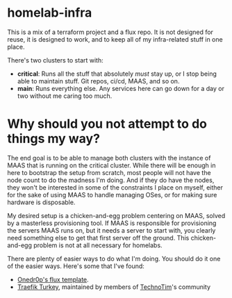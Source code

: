# homelab-infra
This is a mix of a terraform project and a flux repo. It is not designed for reuse, it is designed to work, and to keep all of my infra-related stuff in one place.

There's two clusters to start with: 

- **critical**: Runs all the stuff that absolutely _must_ stay up, or I stop being able to maintain stuff. Git repos, ci/cd, MAAS, and so on.
- **main**: Runs everything else. Any services here can go down for a day or two without me caring too much.

# Why should you not attempt to do things my way?

The end goal is to be able to manage both clusters with the instance of MAAS that is running on the critical cluster. While there will be enough in here to bootstrap the setup from scratch, most people will not have the node count to do the madness I'm doing. And if they do have the nodes, they won't be interested in some of the constraints I place on myself, either for the sake of using MAAS to handle managing OSes, or for making sure hardware is disposable.

My desired setup is a chicken-and-egg problem centering on MAAS, solved by a masterless provisioning tool. If MAAS is responsible for provisioning the servers MAAS runs on, but it needs a server to start with, you clearly need something else to get that first server off the ground. This chicken-and-egg problem is not at all necessary for homelabs.

There are plenty of easier ways to do what I'm doing. You should do it one of the easier ways. Here's some that I've found:
- [Onedr0p's flux template](https://github.com/onedr0p/flux-cluster-template).
- [Traefik Turkey](https://github.com/traefikturkey/onramp), maintained by members of [TechnoTim](https://www.technotim.live/)'s community
